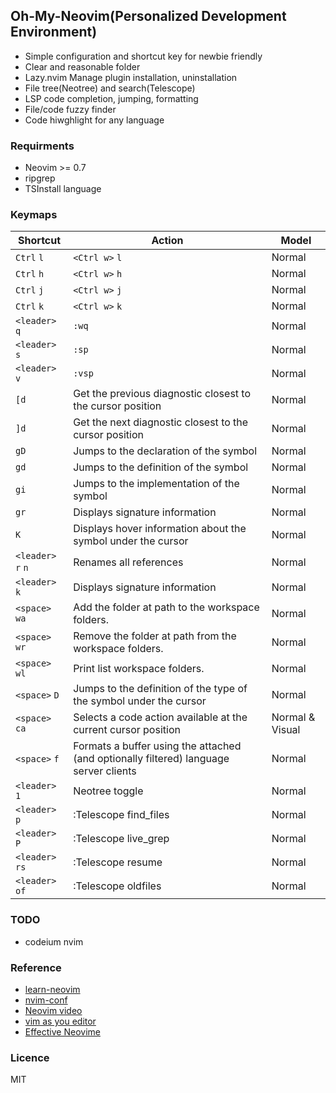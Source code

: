 ## Oh-My-Neovim(Personalized Development Environment)

- Simple configuration and shortcut key for newbie friendly
- Clear and reasonable folder
- Lazy.nvim Manage plugin installation, uninstallation
- File tree(Neotree) and search(Telescope)
- LSP code completion, jumping, formatting
- File/code fuzzy finder
- Code hiwghlight for any language

### Requirments
- Neovim >= 0.7
- ripgrep
- TSInstall language

### Keymaps
| Shortcut   | Action    | Model    |
|------------|-----------|-----------|
| `Ctrl` `l` | `<Ctrl w>` `l` |  Normal   |
| `Ctrl` `h` | `<Ctrl w>` `h` |  Normal   |
| `Ctrl` `j` | `<Ctrl w>` `j` |  Normal   |
| `Ctrl` `k` | `<Ctrl w>` `k` |  Normal   |
| `<leader>` `q` | `:wq`   |  Normal   |
| `<leader>` `s` | `:sp`   |  Normal   |
| `<leader>` `v` | `:vsp`  |  Normal   |
| `[d` | Get the previous diagnostic closest to the cursor position | Normal  |
| `]d` | Get the next diagnostic closest to the cursor position | Normal  |
| `gD` | Jumps to the declaration of the symbol | Normal  |
| `gd` | Jumps to the definition of the symbol  | Normal  |
| `gi` | Jumps to the implementation of the symbol | Normal  |
| `gr` | Displays signature information  |  Normal   |
| `K` | Displays hover information about the symbol under the cursor  | Normal  |
| `<leader>` `r` `n` | Renames all references  |  Normal   |
| `<leader>` `k` | Displays signature information  |  Normal   |
| `<space>` `wa` | Add the folder at path to the workspace folders.   |  Normal   |
| `<space>` `wr` | Remove the folder at path from the workspace folders. |  Normal   |
| `<space>` `wl` | Print list workspace folders.  |  Normal   |
| `<space>` `D` | Jumps to the definition of the type of the symbol under the cursor  |  Normal   |
| `<space>` `ca` | Selects a code action available at the current cursor position  |  Normal & Visual  |
| `<space>` `f` | Formats a buffer using the attached (and optionally filtered) language server clients  |  Normal   |
| `<leader>` `1` | Neotree toggle |  Normal   |
| `<leader>` `p` | :Telescope find_files |  Normal   |
| `<leader>` `P` | :Telescope live_grep |  Normal   |
| `<leader>` `rs` | :Telescope resume |  Normal   |
| `<leader>` `of` | :Telescope oldfiles |  Normal   |


### TODO
- codeium nvim

### Reference
- [learn-neovim](https://github.com/nshen/learn-neovim-lua)
- [nvim-conf](https://github.com/xiantang/nvim-conf)
- [Neovim video](https://www.bilibili.com/video/BV1vg4y1G7aJ)
- [vim as you editor](https://www.youtube.com/watch?v=X6AR2RMB5tE)
- [Effective Neovime](https://www.youtube.com/watch?v=stqUbv-5u2s)

### Licence
MIT